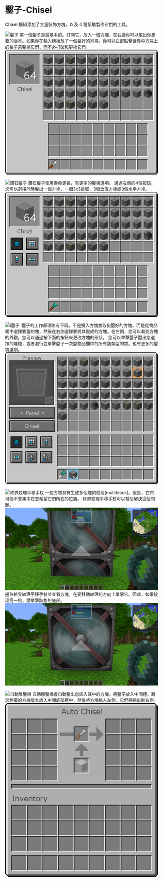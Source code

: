 # 鑿子-Chisel

Chisel 模組添加了大量裝飾方塊，以及 4 種幫助製作它們的工具。

![鑿子](item:chisel:chisel_iron)
第一個鑿子是最基本的。打開它，放入一個方塊，在右邊你可以取出你想要的版本。如果你在輸入槽裡放了一個鑿好的方塊，你可以左鍵點擊世界中方塊上的鑿子來鑿掉它們，而不必打破和更換它們。
![](chisel1.png)

![鑽石鑿子](item:chisel:chisel_diamond)
鑽石鑿子使用壽命更長，有更多的鑿塊選項。 通過左側的4個按鈕，您可以選擇同時鑿出一個方塊、一個3x3區域、3個垂直方塊或3個水平方塊。
![](chisel2.png)

![i鑿子](item:chisel:chisel_hitech)
i鑿子的工作原理略有不同。不是插入方塊並取出鑿好的方塊，而是從物品欄中選擇要鑿的塊，然後在右側選擇要將其變成的方塊。在左側，您可以看到方塊的外觀。您可以通過按下面的按鈕來更改方塊的形狀。 您可以單擊鑿子鑿出您選擇的堆棧，或者潛行並單擊鑿子一次鑿物品欄中的所有該類型的塊。也有更多的鑿塊選項。
![](chisel3.png)

![終界紋理平移手杖](item:chisel:offsettool)
一些方塊具有生成多個塊的紋理(multiblock)。但是，它們可能不會集中在您希望它們所在的位置。 終界紋理平移手杖可以幫助解決這個問題。
![](offset1.png)
握住終界紋理平移手杖並查看方塊。在要移動紋理的方向上單擊它。因此，如果紋理高一格，請單擊該格的底部。
![](offset2.png)

![自動雕鑿機](item:chisel:auto_chisel)
自動雕鑿機會自動鑿出您插入其中的方塊。將鑿子放入中間槽，將您想要的方塊版本放入中間底部槽中，然後將方塊輸入左側，它們將輸出到右側。
![有一個RF量條，但它實際上並不需要RF。能源需求是一個可配置的選項，默認情況下是禁用的。](autochisel.png)
